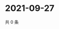 # 2021-09-27

共 0 条

<!-- BEGIN -->
<!-- 最后更新时间 Mon Sep 27 2021 07:14:34 GMT+0800 (China Standard Time) -->

<!-- END -->
